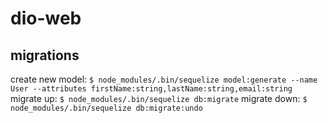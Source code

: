 # dio-web

## migrations
create new model: `$ node_modules/.bin/sequelize model:generate --name User --attributes firstName:string,lastName:string,email:string`
migrate up: `$ node_modules/.bin/sequelize db:migrate`
migrate down: `$ node_modules/.bin/sequelize db:migrate:undo`


